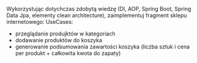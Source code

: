 Wykorzystując dotychczas zdobytą wiedzę (DI, AOP, Spring Boot, Spring Data Jpa, elementy clean architecture),
zaimplementuj fragment sklepu internetowego:
UseCases:
- przeglądanie produjktów w kategoriach
- dodawanie produktów do koszyka
- generowanie podsumowania zawartości koszyka (liczba sztuk i cena per produkt + całkowita kwota do zapaty)